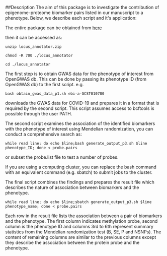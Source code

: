 ##Description
The aim of this package is to investigate the contribution of epigenome-proteome biomarker pairs listed in our manuscript to a phenotype. Below, we describe each script and it's application:

The entire package can be obtained from [here](https://zenodo.org/record/5979701)

then it can be accessed as:
```
unzip locus_annotator.zip

chmod -R 700 ./locus_annotator

cd ./locus_annotator
```
The first step is to obtain GWAS data for the phenotype of interest from OpenGWAS db. This can be done by passing its phenotype ID (from OpenGWAS db) to the first script. e.g.
```
bash obtain_gwas_data_p1.sh ebi-a-GCST010780
```
downloads the GWAS data for COVID-19 and prepares it in a format that is required by the second script. This script assumes access to bcftools is possible through the user PATH.

The second script examines the association of the identified biomarkers with the phenotype of interest using Mendelian randomization, you can conduct a comprehensive search as:

```
while read line; do echo $line;bash generate_output_p3.sh $line phenotype_ID; done < probe.pairs
```
or subset the probe.list file to test a number of probes.

If you are using a computing cluster, you can replace the bash command with an equivalent command (e.g. sbatch) to submit jobs to the cluster.


The final script combines the findings and prepares the result file which describes the nature of association between biomarkers and the phenotype. 

```
while read line; do echo $line;sbatch generate_output_p3.sh $line phenotype_name; done < probe.pairs
```

Each row in the result file lists the association between a pair of biomarkers and the phenotype. The first column indicates methylation probe, second column is the phenotype ID and columns 3rd to 6th represent summary statistics from the Mendelian randomization test (B, SE, P and NSNPs). The content of remaining columns are similar to the previous columns except they describe the association between the protein probe and the phenotype.
